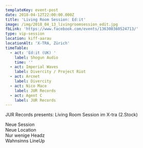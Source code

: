 ```yaml
---
templateKey: event-post
date: 2018-04-12T22:00:00.000Z
title: 'Living Room Session: Ed:it'
image: /img/2018_04_13_livingroomsession_edit.jpg
fbLink: 'https://www.facebook.com/events/136300360524713/'
type: vip-session
location: kiff-aarau
locationAlt: 'X-TRA, Zürich'
timeTable:
  - act: 'Ed:it (UK) '
    label: Shogun Audio
    time: ''
  - act: Imperial Waves
    label: Divercity / Project Riot
  - act: Arcnet
    label: Divercity
  - act: Nico Mace
    label: JUR Records
  - act: Agent C
    label: JUR Records
---
```

JUR Records presents: Living Room Session im X-tra (2.Stock)

Neue Session\
Neue Location\
Nur wenige Headz\
Wahnsinns LineUp
